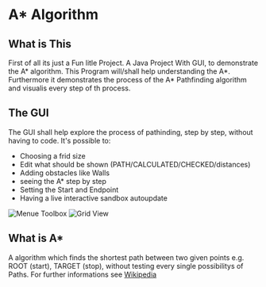 # A* Algorithm
## What is This
First of all its just a Fun litle Project.
A Java Project With GUI, to demonstrate the A* algorithm.
This Program will/shall help understanding the A*.
Furthermore it demonstrates the process of the A* Pathfinding algorithm and visualis every step of th process.

## The GUI
The GUI shall help explore the process of pathinding, step by step, without having to code.
It's possible to:
* Choosing a frid size
* Edit what should be shown (PATH/CALCULATED/CHECKED/distances)
* Adding obstacles like Walls
* seeing the A* step by step
* Setting the Start and Endpoint
* Having a live interactive sandbox autoupdate

![Menue Toolbox](https://drive.google.com/file/d/1kFxfYO0PVgBID6yH7tKY73XRzJTQTg-a/view?usp=sharing)
![Grid View](https://drive.google.com/file/d/1F3kZiYn8IH4kmCxIq7w0RBHuycjCWtu7/view?usp=sharing)

## What is A*
A algorithm which finds the shortest path between two given points e.g. ROOT (start),
TARGET (stop), without testing every single possibilitys of Paths. 
For further informations see [Wikipedia](https://en.wikipedia.org/wiki/A*_search_algorithm)  


